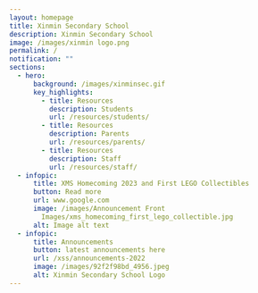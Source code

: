```yaml
---
layout: homepage
title: Xinmin Secondary School
description: Xinmin Secondary School
image: /images/xinmin logo.png
permalink: /
notification: ""
sections:
  - hero:
      background: /images/xinminsec.gif
      key_highlights:
        - title: Resources
          description: Students
          url: /resources/students/
        - title: Resources
          description: Parents
          url: /resources/parents/
        - title: Resources
          description: Staff
          url: /resources/staff/
  - infopic:
      title: XMS Homecoming 2023 and First LEGO Collectibles
      button: Read more
      url: www.google.com
      image: /images/Announcement Front
        Images/xms_homecoming_first_lego_collectible.jpg
      alt: Image alt text
  - infopic:
      title: Announcements
      button: latest announcements here
      url: /xss/announcements-2022
      image: /images/92f2f98bd_4956.jpeg
      alt: Xinmin Secondary School Logo
---
```

